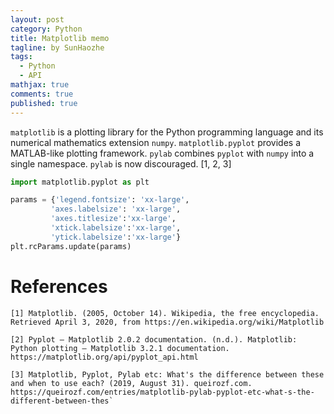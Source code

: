 ```yaml
---
layout: post
category: Python
title: Matplotlib memo 
tagline: by SunHaozhe
tags: 
  - Python
  - API
mathjax: true
comments: true
published: true
---
```


`matplotlib` is a plotting library for the Python programming language and its numerical mathematics extension `numpy`. `matplotlib.pyplot` provides a MATLAB-like plotting framework. `pylab` combines `pyplot` with `numpy` into a single namespace. `pylab` is now discouraged. [1, 2, 3]

```python
import matplotlib.pyplot as plt
```

```python
params = {'legend.fontsize': 'xx-large',
         'axes.labelsize': 'xx-large',
         'axes.titlesize':'xx-large',
         'xtick.labelsize':'xx-large',
         'ytick.labelsize':'xx-large'}
plt.rcParams.update(params)
```





# References

```
[1] Matplotlib. (2005, October 14). Wikipedia, the free encyclopedia. Retrieved April 3, 2020, from https://en.wikipedia.org/wiki/Matplotlib

[2] Pyplot — Matplotlib 2.0.2 documentation. (n.d.). Matplotlib: Python plotting — Matplotlib 3.2.1 documentation. https://matplotlib.org/api/pyplot_api.html

[3] Matplotlib, Pyplot, Pylab etc: What's the difference between these and when to use each? (2019, August 31). queirozf.com. https://queirozf.com/entries/matplotlib-pylab-pyplot-etc-what-s-the-different-between-thes`
```























